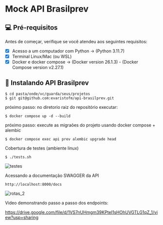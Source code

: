 # Mock API Brasilprev


## 💻 Pré-requisitos

Antes de começar, verifique se você atendeu aos seguintes requisitos:

- [x] Acesso a um computador com Python -> (Python 3.11.7)
- [x] Terminal Linux/Mac (ou WSL)
- [x] Docker e docker compose -> (Docker version 26.1.3) - (Docker Compose version v2.27.1)

## 🚀 Instalando API Brasilprev

```
$ cd pasta/onde/vc/guarda/seus/projetos
$ git git@github.com:evaristofm/api-brasilprev.git

```

próximo passo: no diretorio raiz do repositório executar:


```
$ docker compose up -d --build

```

próximo passo: execute as migraões do projeto usando docker compose + alembic


```
$ docker compose exec api prev alembic upgrade head

```

Cobertura de testes (ambiente linux)

```
$ ./tests.sh

```

![testes](https://github.com/evaristofm/api-brasilprev/assets/46290279/2d2632e9-6af2-48c6-bf11-078ddc6f9f20)


Acessando a documentação SWAGGER da API

```
http://localhost:8000/docs

```

![rotas_2](https://github.com/evaristofm/api-brasilprev/assets/46290279/c28434f2-593b-4c3f-a0d9-057a8daecac3)

Video demonstrando passo a passo dos endpoints:

https://drive.google.com/file/d/1VS7nUHmgm39KPteI1sHOhUVGTLG1qZ_1/view?usp=sharing

